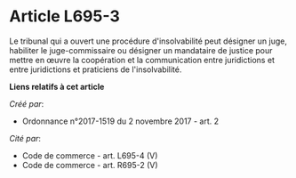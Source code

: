 # Article L695-3

Le tribunal qui a ouvert une procédure d'insolvabilité peut désigner un juge, habiliter le juge-commissaire ou désigner un
mandataire de justice pour mettre en œuvre la coopération et la communication entre juridictions et entre juridictions et
praticiens de l'insolvabilité.

**Liens relatifs à cet article**

_Créé par_:

  - Ordonnance n°2017-1519 du 2 novembre 2017 - art. 2

_Cité par_:

  - Code de commerce - art. L695-4 (V)
  - Code de commerce - art. R695-2 (V)
